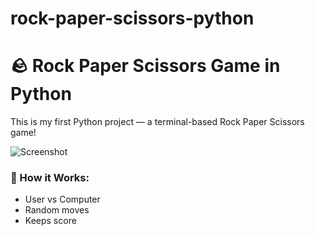 # rock-paper-scissors-python
# 🪨 Rock Paper Scissors Game in Python

This is my first Python project — a terminal-based Rock Paper Scissors game!

![Screenshot](assets/RPSscreenshot.png)

### 🔧 How it Works:
- User vs Computer
- Random moves
- Keeps score
